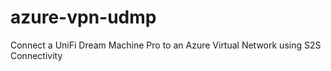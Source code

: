 # azure-vpn-udmp
Connect a UniFi Dream Machine Pro to an Azure Virtual Network using S2S Connectivity
